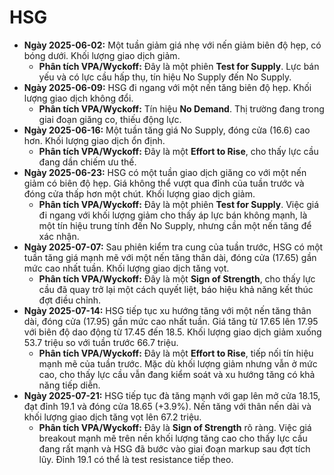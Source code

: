 # HSG

- **Ngày 2025-06-02:** Một tuần giảm giá nhẹ với nến giảm biên độ hẹp, có bóng dưới. Khối lượng giao dịch giảm.
    - **Phân tích VPA/Wyckoff:** Đây là một phiên **Test for Supply**. Lực bán yếu và có lực cầu hấp thụ, tín hiệu No Supply đến No Supply.
- **Ngày 2025-06-09:** HSG đi ngang với một nến tăng biên độ hẹp. Khối lượng giao dịch không đổi.
    - **Phân tích VPA/Wyckoff:** Tín hiệu **No Demand**. Thị trường đang trong giai đoạn giăng co, thiếu động lực.
- **Ngày 2025-06-16:** Một tuần tăng giá No Supply, đóng cửa (16.6) cao hơn. Khối lượng giao dịch ổn định.
    - **Phân tích VPA/Wyckoff:** Đây là một **Effort to Rise**, cho thấy lực cầu đang dần chiếm ưu thế.
- **Ngày 2025-06-23:** HSG có một tuần giao dịch giăng co với một nến giảm có biên độ hẹp. Giá không thể vượt qua đỉnh của tuần trước và đóng cửa thấp hơn một chút. Khối lượng giao dịch giảm.
    - **Phân tích VPA/Wyckoff:** Đây là một phiên **Test for Supply**. Việc giá đi ngang với khối lượng giảm cho thấy áp lực bán không mạnh, là một tín hiệu trung tính đến No Supply, nhưng cần một nến tăng để xác nhận.
- **Ngày 2025-07-07:** Sau phiên kiểm tra cung của tuần trước, HSG có một tuần tăng giá mạnh mẽ với một nến tăng thân dài, đóng cửa (17.65) gần mức cao nhất tuần. Khối lượng giao dịch tăng vọt.
    - **Phân tích VPA/Wyckoff:** Đây là một **Sign of Strength**, cho thấy lực cầu đã quay trở lại một cách quyết liệt, báo hiệu khả năng kết thúc đợt điều chỉnh.
- **Ngày 2025-07-14:** HSG tiếp tục xu hướng tăng với một nến tăng thân dài, đóng cửa (17.95) gần mức cao nhất tuần. Giá tăng từ 17.65 lên 17.95 với biên độ dao động từ 17.45 đến 18.5. Khối lượng giao dịch giảm xuống 53.7 triệu so với tuần trước 66.7 triệu.
    - **Phân tích VPA/Wyckoff:** Đây là một **Effort to Rise**, tiếp nối tín hiệu mạnh mẽ của tuần trước. Mặc dù khối lượng giảm nhưng vẫn ở mức cao, cho thấy lực cầu vẫn đang kiểm soát và xu hướng tăng có khả năng tiếp diễn.
- **Ngày 2025-07-21:** HSG tiếp tục đà tăng mạnh với gap lên mở cửa 18.15, đạt đỉnh 19.1 và đóng cửa 18.65 (+3.9%). Nến tăng với thân nến dài và khối lượng giao dịch tăng vọt lên 67.2 triệu.
    - **Phân tích VPA/Wyckoff:** Đây là **Sign of Strength** rõ ràng. Việc giá breakout mạnh mẽ trên nền khối lượng tăng cao cho thấy lực cầu đang rất mạnh và HSG đã bước vào giai đoạn markup sau đợt tích lũy. Đỉnh 19.1 có thể là test resistance tiếp theo.